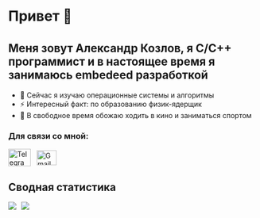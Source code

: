 
<!-- <h1>Привет 👋 </h1> -->
<h1> Привет 👋 
<br><br><span style="font-size: 0.8em;">
Меня зовут Александр Козлов, я С/С++ программист и в настоящее время я занимаюсь embedeed разработкой</span></h1>

- 🌱 Сейчас я изучаю операционные системы и алгоритмы
- ⚡ Интересный факт: по образованию физик-ядерщик
- 🍿 В свободное время обожаю ходить в кино и заниматься спортом

<h3 align="left">Для связи со мной:</h3>
<p align="left">
<!-- <div style="display: flex; gap: 8px; align-items: center;"> -->
  <a href="https://t.me/Rekavgreka" target="blank">
    <img align="center" src="https://upload.wikimedia.org/wikipedia/commons/8/83/Telegram_2019_Logo.svg" alt="Telegram" height="35" width="45" style="max-width: 100%;"/></a> &nbsp;
  <a href="mailto:m.alexander.kozlov@gmail.com" target="blank">
    <img align="center" src="https://upload.wikimedia.org/wikipedia/commons/7/7e/Gmail_icon_%282020%29.svg" alt="Gmail" height="30" width="40" style="max-width: 100%;" /></a>
</p>
<!-- </div>-->

## Сводная статистика
<div style="display: flex; gap: 10px; align-items: flex-start;">
  <picture>
    <source
      srcset="https://github-readme-stats.vercel.app/api?username=alexkozlovvv&show_icons=true&theme=noctis_minimus&border_radius=8&locale=ru&hide_title=true&rank_icon=github&include_all_commits=true&random=123"
      media="(prefers-color-scheme: dark)"
    />
    <source
      srcset="https://github-readme-stats.vercel.app/api?username=alexkozlovvv&show_icons=true&border_radius=8&locale=ru&hide_title=true&rank_icon=github&include_all_commits=true&random=123"
      media="(prefers-color-scheme: light), (prefers-color-scheme: no-preference)"
    />
    <img src="https://github-readme-stats.vercel.app/api?username=alexkozlovvv&show_icons=true&border_radius=8&locale=ru&hide_title=true&rank_icon=github&include_all_commits=true&random=123" />
  </picture>

  <picture>
    <source
      srcset="https://github-readme-stats.vercel.app/api/top-langs/?username=alexkozlovvv&show_icons=true&theme=noctis_minimus&border_radius=8&locale=en&include_all_commits=true&random=123&layout=compact&custom_title=Используемые%20языки&card_width=350"
      media="(prefers-color-scheme: dark)"
    />
    <source
      srcset="https://github-readme-stats.vercel.app/api/top-langs/?username=alexkozlovvv&show_icons=true&border_radius=8&locale=en&include_all_commits=true&random=123&layout=compact&custom_title=Используемые%20языки&card_width=350"
      media="(prefers-color-scheme: light), (prefers-color-scheme: no-preference)"
    />
    <img align="top" style="max-width: 100%" src="https://github-readme-stats.vercel.app/api/top-langs/?username=alexkozlovvv&show_icons=true&border_radius=8&locale=en&include_all_commits=true&random=123&layout=compact&custom_title=Используемые%20языки&card_width=350" />
  </picture>
</div>



<!--[![Anurag's GitHub stats](https://github-readme-stats.vercel.app/api?username=alexkozlovvv&show_icons=true&theme=noctis_minimus)](https://github.com/anuraghazra/github-readme-stats)

noctis_minimus

!!! необходимо выставить include_all_commits как true

-->



<!--
**alexkozlovvv/alexkozlovvv** is a ✨ _special_ ✨ repository because its `README.md` (this file) appears on your GitHub profile.

Here are some ideas to get you started:

- 🔭 I’m currently working on ...
- 🌱 I’m currently learning ...
- 👯 I’m looking to collaborate on ...
- 🤔 I’m looking for help with ...
- 💬 Ask me about ...
- 📫 How to reach me: ...
- 😄 Pronouns: ...
- ⚡ Fun fact: ...
-->
